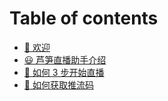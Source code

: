 # Table of contents

* [👏 欢迎](README.md)
* [😃 芦笋直播助手介绍](introduction.md)
* [🚀 如何 3 步开始直播](how-to-start.md)
* [🔐 如何获取推流码](streaming-code.md)
